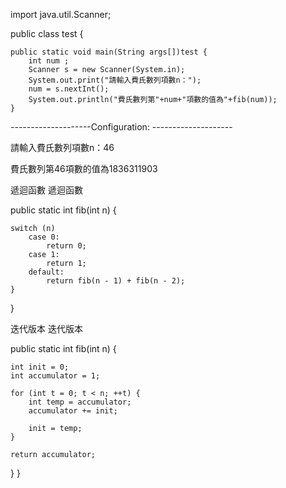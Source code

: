 import java.util.Scanner;

public class test {

    public static void main(String args[])test {
     	int num ;
     	Scanner s = new Scanner(System.in);
     	System.out.print("請輸入費氏數列項數n：");
     	num = s.nextInt();
     	System.out.println("費氏數列第"+num+"項數的值為"+fib(num));
    }
    
    
--------------------Configuration: --------------------

請輸入費氏數列項數n：46

費氏數列第46項數的值為1836311903



遞迴函數 遞迴函數

public static int fib(int n) {

    switch (n) 
        case 0:
            return 0;
        case 1:
            return 1;
        default:
            return fib(n - 1) + fib(n - 2);
    }
}


迭代版本 迭代版本

public static int fib(int n) {

    int init = 0;
    int accumulator = 1;
 
    for (int t = 0; t < n; ++t) {
        int temp = accumulator;
        accumulator += init;
 
        init = temp;
    }
 
    return accumulator;
}
}
